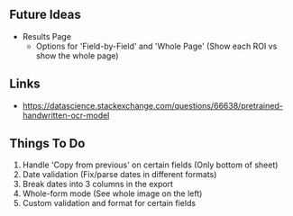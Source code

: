 ## Future Ideas
* Results Page
  * Options for 'Field-by-Field' and 'Whole Page' (Show each ROI vs show the whole page)

## Links
* https://datascience.stackexchange.com/questions/66638/pretrained-handwritten-ocr-model

## Things To Do
1. Handle 'Copy from previous' on certain fields (Only bottom of sheet)
2. Date validation (Fix/parse dates in different formats)
3. Break dates into 3 columns in the export
4. Whole-form mode (See whole image on the left)
5. Custom validation and format for certain fields
